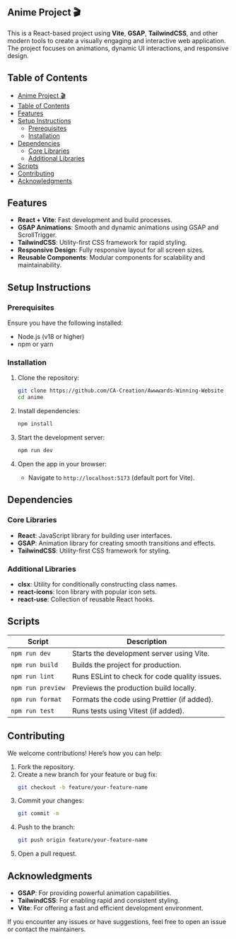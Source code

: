 


## Anime Project 🎬

This is a React-based project using **Vite**, **GSAP**, **TailwindCSS**, and other modern tools to create a visually engaging and interactive web application. The project focuses on animations, dynamic UI interactions, and responsive design.



## Table of Contents
- [Anime Project 🎬](#anime-project-)
- [Table of Contents](#table-of-contents)
- [Features](#features)
- [Setup Instructions](#setup-instructions)
  - [Prerequisites](#prerequisites)
  - [Installation](#installation)
- [Dependencies](#dependencies)
  - [Core Libraries](#core-libraries)
  - [Additional Libraries](#additional-libraries)
- [Scripts](#scripts)
- [Contributing](#contributing)
- [Acknowledgments](#acknowledgments)



## Features
- **React + Vite**: Fast development and build processes.
- **GSAP Animations**: Smooth and dynamic animations using GSAP and ScrollTrigger.
- **TailwindCSS**: Utility-first CSS framework for rapid styling.
- **Responsive Design**: Fully responsive layout for all screen sizes.
- **Reusable Components**: Modular components for scalability and maintainability.



## Setup Instructions

### Prerequisites
Ensure you have the following installed:
- Node.js (v18 or higher)
- npm or yarn

### Installation
1. Clone the repository:
   ```bash
   git clone https://github.com/CA-Creation/Awwwards-Winning-Website
   cd anime
   ```

2. Install dependencies:
   ```bash
   npm install
   ```

3. Start the development server:
   ```bash
   npm run dev
   ```

4. Open the app in your browser:
   - Navigate to `http://localhost:5173` (default port for Vite).



## Dependencies

### Core Libraries
- **React**: JavaScript library for building user interfaces.
- **GSAP**: Animation library for creating smooth transitions and effects.
- **TailwindCSS**: Utility-first CSS framework for styling.

### Additional Libraries
- **clsx**: Utility for conditionally constructing class names.
- **react-icons**: Icon library with popular icon sets.
- **react-use**: Collection of reusable React hooks.



## Scripts

| Script          | Description                                      |
|-----------------|--------------------------------------------------|
| `npm run dev`   | Starts the development server using Vite.        |
| `npm run build` | Builds the project for production.               |
| `npm run lint`  | Runs ESLint to check for code quality issues.    |
| `npm run preview`| Previews the production build locally.          |
| `npm run format`| Formats the code using Prettier (if added).      |
| `npm run test`  | Runs tests using Vitest (if added).              |






## Contributing

We welcome contributions! Here’s how you can help:

1. Fork the repository.
2. Create a new branch for your feature or bug fix:
   ```bash
   git checkout -b feature/your-feature-name
   ```
3. Commit your changes:
   ```bash
   git commit -m 
   ```
4. Push to the branch:
   ```bash
   git push origin feature/your-feature-name
   ```
5. Open a pull request.


## Acknowledgments

- **GSAP**: For providing powerful animation capabilities.
- **TailwindCSS**: For enabling rapid and consistent styling.
- **Vite**: For offering a fast and efficient development environment.



If you encounter any issues or have suggestions, feel free to open an issue or contact the maintainers.
